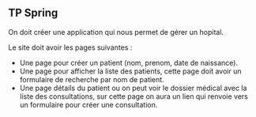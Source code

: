 ## TP Spring

On doit créer une application qui nous permet de gérer un hopital.

Le site doit avoir les pages suivantes :

- Une page pour créer un patient (nom, prenom, date de naissance).
- Une page pour afficher la liste des patients, cette page doit avoir un formulaire de recherche par nom de patient.
- Une page détails du patient ou on peut voir le dossier médical avec la liste des consultations, sur cette page on aura un lien qui renvoie vers un formulaire pour créer une consultation.
